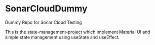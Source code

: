 # SonarCloudDummy

Dummy Repo for Sonar Cloud Testing

This is the state-management-project which implement Material UI and simple state management using useState and useEffect.
